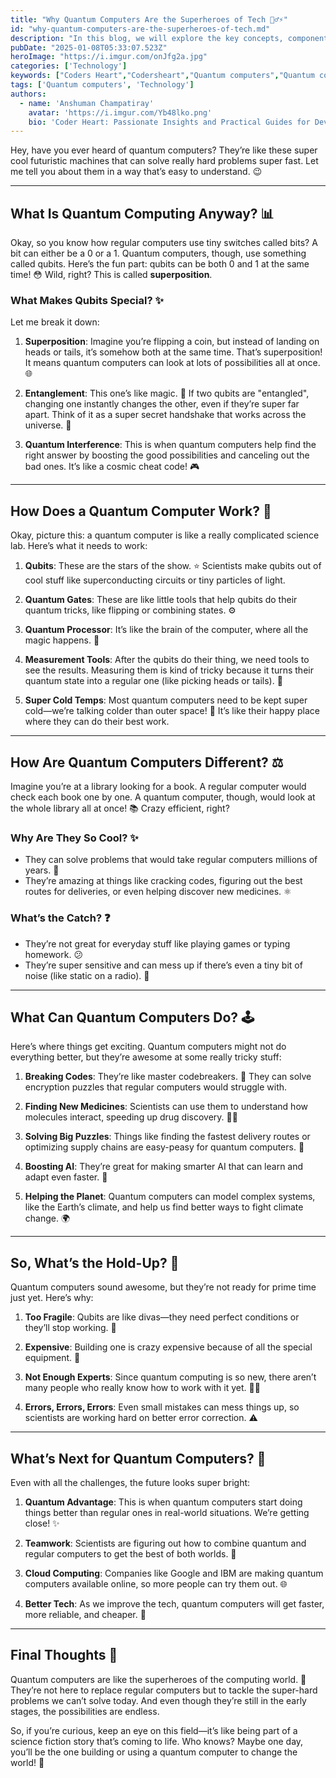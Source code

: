 ```yaml
---
title: "Why Quantum Computers Are the Superheroes of Tech 🦸‍♂️⚡"
id: "why-quantum-computers-are-the-superheroes-of-tech.md"
description: "In this blog, we will explore the key concepts, components, applications, and challenges of quantum computing in detail."
pubDate: "2025-01-08T05:33:07.523Z"
heroImage: "https://i.imgur.com/onJfg2a.jpg"
categories: ['Technology']
keywords: ["Coders Heart","Codersheart","Quantum computers","Quantum computers explained","What is quantum computing","Quantum computing for beginners","Superposition and entanglement","How quantum computers work","Difference between classical and quantum computers","Quantum gates and qubits","Applications of quantum computing","Quantum computing advantages","Challenges in quantum computing","Future of quantum computers","Quantum computing tutorials","Breaking codes with quantum computing","Quantum computers and AI","Quantum computing in medicine","Quantum computing and climate change"]
tags: ['Quantum computers', 'Technology']
authors:
  - name: 'Anshuman Champatiray'
    avatar: 'https://i.imgur.com/Yb48lko.png'
    bio: 'Coder Heart: Passionate Insights and Practical Guides for Developers'
---
```


Hey, have you ever heard of quantum computers? They’re like these super cool futuristic machines that can solve really hard problems super fast. Let me tell you about them in a way that’s easy to understand. 😉

---

## What Is Quantum Computing Anyway? 📊

Okay, so you know how regular computers use tiny switches called bits? A bit can either be a 0 or a 1. Quantum computers, though, use something called qubits. Here’s the fun part: qubits can be both 0 and 1 at the same time! 😳 Wild, right? This is called **superposition**.

### What Makes Qubits Special? ✨

Let me break it down:

1. **Superposition**: Imagine you’re flipping a coin, but instead of landing on heads or tails, it’s somehow both at the same time. That’s superposition! It means quantum computers can look at lots of possibilities all at once. 🌐

2. **Entanglement**: This one’s like magic. 🌟 If two qubits are "entangled", changing one instantly changes the other, even if they’re super far apart. Think of it as a super secret handshake that works across the universe. 🚀

3. **Quantum Interference**: This is when quantum computers help find the right answer by boosting the good possibilities and canceling out the bad ones. It’s like a cosmic cheat code! 🎮

---

## How Does a Quantum Computer Work? 🎫

Okay, picture this: a quantum computer is like a really complicated science lab. Here’s what it needs to work:

1. **Qubits**: These are the stars of the show. ⭐ Scientists make qubits out of cool stuff like superconducting circuits or tiny particles of light.

2. **Quantum Gates**: These are like little tools that help qubits do their quantum tricks, like flipping or combining states. ⚙️

3. **Quantum Processor**: It’s like the brain of the computer, where all the magic happens. 🧠

4. **Measurement Tools**: After the qubits do their thing, we need tools to see the results. Measuring them is kind of tricky because it turns their quantum state into a regular one (like picking heads or tails). 🎿

5. **Super Cold Temps**: Most quantum computers need to be kept super cold—we’re talking colder than outer space! 🌌 It’s like their happy place where they can do their best work.

---

## How Are Quantum Computers Different? ⚖️

Imagine you’re at a library looking for a book. A regular computer would check each book one by one. A quantum computer, though, would look at the whole library all at once! 📚 Crazy efficient, right?

### Why Are They So Cool? ✨

- They can solve problems that would take regular computers millions of years. 🎉
- They’re amazing at things like cracking codes, figuring out the best routes for deliveries, or even helping discover new medicines. ⚛️

### What’s the Catch? ❓

- They’re not great for everyday stuff like playing games or typing homework. 😕
- They’re super sensitive and can mess up if there’s even a tiny bit of noise (like static on a radio). 🎤

---

## What Can Quantum Computers Do? 🕹️

Here’s where things get exciting. Quantum computers might not do everything better, but they’re awesome at some really tricky stuff:

1. **Breaking Codes**: They’re like master codebreakers. 🔐 They can solve encryption puzzles that regular computers would struggle with.

2. **Finding New Medicines**: Scientists can use them to understand how molecules interact, speeding up drug discovery. 🧑‍🔬

3. **Solving Big Puzzles**: Things like finding the fastest delivery routes or optimizing supply chains are easy-peasy for quantum computers. 🏦

4. **Boosting AI**: They’re great for making smarter AI that can learn and adapt even faster. 🤖

5. **Helping the Planet**: Quantum computers can model complex systems, like the Earth’s climate, and help us find better ways to fight climate change. 🌍

---

## So, What’s the Hold-Up? 🚫

Quantum computers sound awesome, but they’re not ready for prime time just yet. Here’s why:

1. **Too Fragile**: Qubits are like divas—they need perfect conditions or they’ll stop working. 🎤

2. **Expensive**: Building one is crazy expensive because of all the special equipment. 💸

3. **Not Enough Experts**: Since quantum computing is so new, there aren’t many people who really know how to work with it yet. 👨‍🔬

4. **Errors, Errors, Errors**: Even small mistakes can mess things up, so scientists are working hard on better error correction. ⚠️

---

## What’s Next for Quantum Computers? 🚀

Even with all the challenges, the future looks super bright:

1. **Quantum Advantage**: This is when quantum computers start doing things better than regular ones in real-world situations. We’re getting close! ✨

2. **Teamwork**: Scientists are figuring out how to combine quantum and regular computers to get the best of both worlds. 🔧

3. **Cloud Computing**: Companies like Google and IBM are making quantum computers available online, so more people can try them out. 🌐

4. **Better Tech**: As we improve the tech, quantum computers will get faster, more reliable, and cheaper. 🌟

---

## Final Thoughts 🎨

Quantum computers are like the superheroes of the computing world. 🤝 They’re not here to replace regular computers but to tackle the super-hard problems we can’t solve today. And even though they’re still in the early stages, the possibilities are endless.

So, if you’re curious, keep an eye on this field—it’s like being part of a science fiction story that’s coming to life. Who knows? Maybe one day, you’ll be the one building or using a quantum computer to change the world! 🌌

